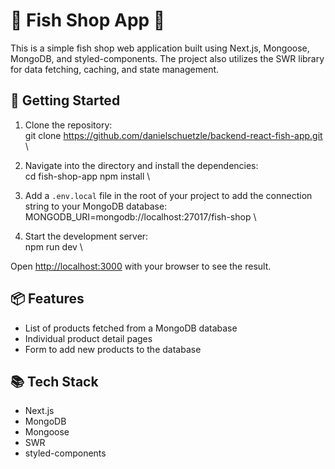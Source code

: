# 🐠 Fish Shop App 🐠

This is a simple fish shop web application built using Next.js, Mongoose, MongoDB, and styled-components. The project also utilizes the SWR library for data fetching, caching, and state management.

## 🚀 Getting Started

1. Clone the repository:
   \
   git clone https://github.com/danielschuetzle/backend-react-fish-app.git
   \

2. Navigate into the directory and install the dependencies:
   \
   cd fish-shop-app
   npm install
   \

3. Add a `.env.local` file in the root of your project to add the connection string to your MongoDB database:
   \
   MONGODB_URI=mongodb://localhost:27017/fish-shop
   \

4. Start the development server:
   \
   npm run dev
   \

Open [http://localhost:3000](http://localhost:3000) with your browser to see the result.

## 📦 Features

- List of products fetched from a MongoDB database
- Individual product detail pages
- Form to add new products to the database

## 📚 Tech Stack

- Next.js
- MongoDB
- Mongoose
- SWR
- styled-components
